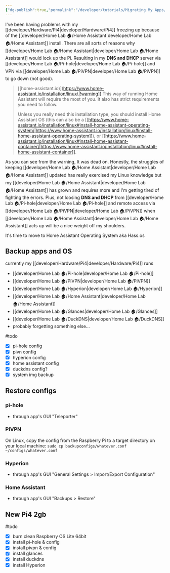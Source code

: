 ```yaml
---
{"dg-publish":true,"permalink":"/developer/tutorials/Migrating My Apps/","noteIcon":""}
---
```


I've been having problems with my [[developer/Hardware/Pi4\|developer/Hardware/Pi4]] freezing up because of the [[developer/Home Lab 🏠/Home Assistant\|developer/Home Lab 🏠/Home Assistant]] install. There are all sorts of reasons why [[developer/Home Lab 🏠/Home Assistant\|developer/Home Lab 🏠/Home Assistant]] would lock up the Pi. Resulting in my **DNS and DHCP** server via [[developer/Home Lab 🏠/Pi-hole\|developer/Home Lab 🏠/Pi-hole]] and VPN via [[developer/Home Lab 🏠/PiVPN\|developer/Home Lab 🏠/PiVPN]]  to go down (not good). 

> [[home-assistant.io)](https://www.home-assistant.io/installation/linux\|!warning]]
> This way of running Home Assistant will require the most of you. It also has strict requirements you need to follow.
> 
> Unless you really need this installation type, you should install Home Assistant OS (this can also be a [[https://www.home-assistant.io/installation/linux#install-home-assistant-operating-system\|https://www.home-assistant.io/installation/linux#install-home-assistant-operating-system]]), or [[https://www.home-assistant.io/installation/linux#install-home-assistant-container\|https://www.home-assistant.io/installation/linux#install-home-assistant-container]].

As you can see from the warning, It was dead on. Honestly, the struggles of keeping [[developer/Home Lab 🏠/Home Assistant\|developer/Home Lab 🏠/Home Assistant]] updated has really exercised my Linux knowledge but my [[developer/Home Lab 🏠/Home Assistant\|developer/Home Lab 🏠/Home Assistant]] has grown and requires more and I'm getting tired of fighting the errors. Plus, not loosing **DNS and DHCP** from [[developer/Home Lab 🏠/Pi-hole\|developer/Home Lab 🏠/Pi-hole]] and remote access via [[developer/Home Lab 🏠/PiVPN\|developer/Home Lab 🏠/PiVPN]] when [[developer/Home Lab 🏠/Home Assistant\|developer/Home Lab 🏠/Home Assistant]] acts up will be a nice weight off my shoulders. 

It's time to move to Home Assistant Operating System aka Hass.os

## Backup apps and OS
currently my [[developer/Hardware/Pi4\|developer/Hardware/Pi4]] runs
- [[developer/Home Lab 🏠/Pi-hole\|developer/Home Lab 🏠/Pi-hole]]
- [[developer/Home Lab 🏠/PiVPN\|developer/Home Lab 🏠/PiVPN]]
- [[developer/Home Lab 🏠/Hyperion\|developer/Home Lab 🏠/Hyperion]]
- [[developer/Home Lab 🏠/Home Assistant\|developer/Home Lab 🏠/Home Assistant]]
- [[developer/Home Lab 🏠/Glances\|developer/Home Lab 🏠/Glances]]
- [[developer/Home Lab 🏠/DuckDNS\|developer/Home Lab 🏠/DuckDNS]]
- probably forgetting something else...

#todo 
- [x] pi-hole config
- [x] pivn config
- [x] hyperion config
- [x] home assistant config
- [x] duckdns config?
- [x] system img backup

## Restore configs
### pi-hole
- through app's GUI "Teleporter"

### PiVPN
On Linux, copy the config from the Raspberry Pi to a target directory on your local machine:
`sudo cp backupconfigs/whatever.conf ~/configs/whatever.conf`

### Hyperion
- through app's GUI "General Settings > Import/Export Configuration"

### Home Assistant
- through app's GUI "Backups > Restore"

## New Pi4 2gb
#todo
- [x] burn clean Raspberry OS Lite 64bit 
- [x] install pi-hole & config
- [x] install pivpn & config
- [x] install glances 
- [x] install duckdns
- [x] install Hyperion
